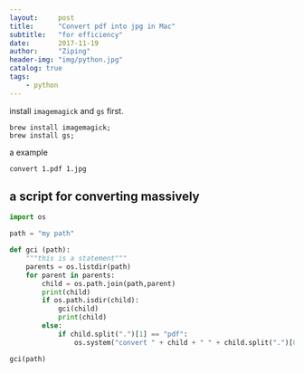 ```yaml
---
layout:     post
title:      "Convert pdf into jpg in Mac"
subtitle:   "for efficiency"
date:       2017-11-19
author:     "Ziping"
header-img: "img/python.jpg"
catalog: true
tags:
    - python
---
```


install ``imagemagick`` and ``gs`` first. 

```shell
brew install imagemagick;
brew install gs;
```

a example

```shell
convert 1.pdf 1.jpg
```

## a script for converting massively

```python
import os

path = "my path"

def gci (path):
    """this is a statement"""
    parents = os.listdir(path)
    for parent in parents:
        child = os.path.join(path,parent)
        print(child)
        if os.path.isdir(child):
            gci(child)
            print(child)
        else:
            if child.split(".")[1] == "pdf":
                os.system("convert " + child + " " + child.split(".")[0] + ".jpg")

gci(path)
```

